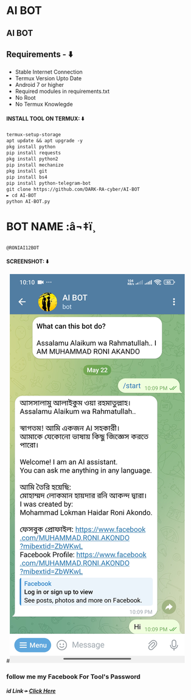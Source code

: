 # AI BOT
## AI BOT

## Requirements - ⬇️
- Stable Internet Connection
- Termux Version Upto Date
- Android 7 or higher
- Required modules in requirements.txt
- No Root
- No Termux Knowlegde


#### INSTALL TOOL ON TERMUX: ⬇️
```
termux-setup-storage
apt update && apt upgrade -y
pkg install python
pip install requests
pkg install python2
pip install mechanize
pkg install git 
pip install bs4
pip install python-telegram-bot
git clone https://github.com/DARK-RA-cyber/AI-BOT
► cd AI-BOT
python AI-BOT.py
```

# BOT NAME :â¬‡ï¸
```
@RONIAI12BOT
```


#### SCREENSHOT: ⬇️

#![logo](https://github.com/DARK-RA-cyber/AI-BOT/blob/main/Screenshot_2025-05-22-22-10-30-119_org.telegram.messenges.jpg)
<h3> follow me my Facebook  For Tool's Password</h3>
<h5>id  Link➛ <a href="https://www.facebook.com/MUHAMMAD.RONI.AKONDO?mibextid=ZbWKwL">Click Here</a></h5>
